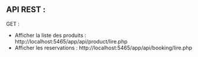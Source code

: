 ## API REST :
GET : 
- Afficher la liste des produits : http://localhost:5465/app/api/product/lire.php
- Afficher les reservations : http://localhost:5465/app/api/booking/lire.php